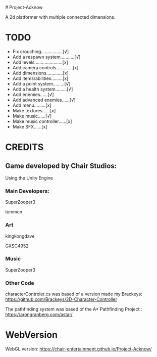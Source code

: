 ﻿﻿﻿# Project-AcknowA 2d platformer with multiple connected dimensions.# TODO- Fix crouching.................[√]- Add a respawn system...….....[√]- Add levels......................[x]- Add camera controls.............[x]- Add dimensions.............[x]- Add items/abilities.........[x]- Add a point system.........[√]- Add a health system.........[√]- Add enemies......[√]- Add advanced enemies......[√]- Add menu.........[x]- Make textures......[x]- Make music......[√]- Make music controller......[x]- Make SFX......[x]# CREDITS## Game developed by Chair Studios:Using the Unity Engine### Main Developers: SuperZooper3tommcn### ArtkingkongdaveGXSC4952### MusicSuperZooper3### Other CodecharacterControler.cs was based of a version made my Brackeys: https://github.com/Brackeys/2D-Character-ControllerThe pathfinding system was based of the A* Pathfinding Project : https://arongranberg.com/astar/# WebVersionWebGL version: https://chair-entertainment.github.io/Project-Acknow/